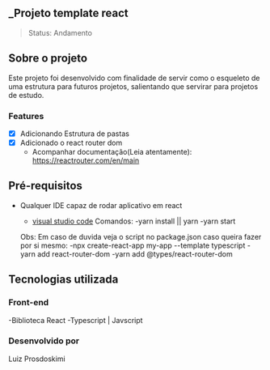 ## _Projeto template react

> Status: Andamento

## Sobre o projeto

Este projeto foi desenvolvido com finalidade de servir como o esqueleto de uma estrutura para futuros projetos, salientando que servirar para projetos de estudo.

### Features

- [x] Adicionando Estrutura de pastas
- [x] Adicionado o react router dom
   - Acompanhar documentação(Leia atentamente): https://reactrouter.com/en/main


## Pré-requisitos

- Qualquer IDE capaz de rodar aplicativo em react

  - [visual studio code](https://code.visualstudio.com/)
  Comandos:
  -yarn install || yarn
  -yarn start
  
  Obs: Em caso de duvida veja o script no package.json
  caso queira fazer por si mesmo:
  -npx create-react-app my-app --template typescript
  -yarn add react-router-dom
  -yarn add @types/react-router-dom

## Tecnologias utilizada

### Front-end

-Biblioteca React
-Typescript | Javscript

### Desenvolvido por

Luiz Prosdoskimi
